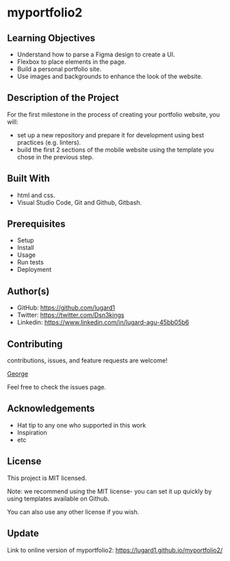 # myportfolio2
## Learning Objectives
- Understand how to parse a Figma design to create a UI.
- Flexbox to place elements in the page.
- Build a personal portfolio site.
- Use images and backgrounds to enhance the look of the website.

## Description of the Project
For the first milestone in the process of creating your portfolio website, you will:
- set up a new repository and prepare it for development using best practices (e.g. linters).
- build the first 2 sections of the mobile website using the template you chose in the previous step.

## Built With 
- html and css.
- Visual Studio Code, Git and Github, Gitbash.

## Prerequisites
- Setup
- Install
- Usage
- Run tests
- Deployment

## Author(s)
- GitHub: https://github.com/lugard1
- Twitter: https://twitter.com/Dsn3kings
- Linkedin: https://www.linkedin.com/in/lugard-agu-45bb05b6

## Contributing
contributions, issues, and feature requests are welcome!

[George](https://github.com/george827)

Feel free to check the issues page.

## Acknowledgements
- Hat tip to any one who supported in this work
- Inspiration
- etc

## License
This project is MIT licensed.

Note: we recommend using the MIT license- you can set it up quickly by using templates available on Github.

You can also use any other license if you wish.

## Update
Link to online version of myportfolio2: https://lugard1.github.io/myportfolio2/
